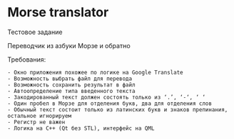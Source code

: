 # Morse translator
 Тестовое задание
 
Переводчик из азбуки Морзе и обратно
 
Требования:

    - Окно приложения похожее по логике на Google Translate
    - Возможность выбрать файл для перевода
    - Возможность сохранить результат в файл
    - Автоопределение типа введенного текста
    - Закодированный текст должен состоять только из ‘.’, ‘-‘, ‘ ‘
    - Один пробел в Морзе для отделения букв, два для отделения слов
    - Обычный текст состоит только из латинских букв и знаков препинания, остальное игнорируем
    - Регистр не важен
    - Логика на С++ (Qt без STL), интерфейс на QML
    
